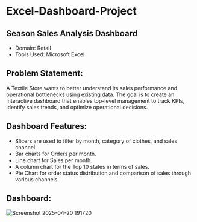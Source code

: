 # Excel-Dashboard-Project
## Season Sales Analysis Dashboard
- Domain: Retail
- Tools Used: Microsoft Excel

## Problem Statement:
A Textile Store wants to better understand its sales performance and operational bottlenecks using existing data. The goal is to create an interactive dashboard that enables top-level management to track KPIs, identify sales trends, and optimize operational decisions.

## Dashboard Features:
- Slicers are used to filter by month, category of clothes, and sales channel.
- Bar charts for Orders per month.
- Line chart for Sales per month.
- A column chart for the Top 10 states in terms of sales.
- Pie Chart for order status distribution and comparison of sales through various channels.

## Dashboard:
![Screenshot 2025-04-20 191720](https://github.com/user-attachments/assets/50c3ed15-3501-4813-9737-07e2c72b5ede)
